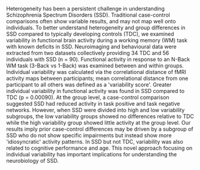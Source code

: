 Heterogeneity has been a persistent challenge in understanding Schizophrenia Spectrum Disorders (SSD). Traditional case-control comparisons often show variable results, and may not map well onto individuals. To better understand heterogeneity and group differences in SSD compared to typically developing controls (TDC), we examined variability in functional brain activity during a working memory (WM) task with known deficits in SSD. Neuroimaging and behavioural data were extracted from two datasets collectively providing 34 TDC and 56 individuals with SSD (n = 90). Functional activity in response to an N-Back WM task (3-Back vs 1-Back) was examined between and within groups. Individual variability was calculated via the correlational distance of fMRI activity maps between participants; mean correlational distance from one participant to all others was defined as a 'variability score'. Greater individual variability in functional activity was found in SSD compared to TDC (p = 0.00090). At the group level, a case-control comparison suggested SSD had reduced activity in task positive and task negative networks. However, when SSD were divided into high and low variability subgroups, the low variability groups showed no differences relative to TDC while the high variability group showed little activity at the group level. Our results imply prior case-control differences may be driven by a subgroup of SSD who do not show specific impairments but instead show more 'idiosyncratic' activity patterns. In SSD but not TDC, variability was also related to cognitive performance and age. This novel approach focusing on individual variability has important implications for understanding the neurobiology of SSD.
